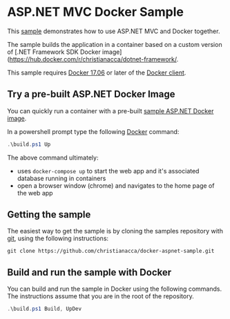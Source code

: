 # ASP.NET MVC Docker Sample

This [sample](Dockerfile) demonstrates how to use ASP.NET MVC and Docker together.

The sample builds the application in a container based on a custom version of [.NET Framework SDK Docker image](https://hub.docker.com/r/christianacca/dotnet-framework/.

This sample requires [Docker 17.06](https://docs.docker.com/release-notes/docker-ce) or later of the [Docker client](https://store.docker.com/editions/community/docker-ce-desktop-windows).

## Try a pre-built ASP.NET Docker Image

You can quickly run a container with a pre-built [sample ASP.NET Docker image](https://hub.docker.com/r/christianacca/aspnetapp-sample/).

In a powershell prompt type the following [Docker](https://www.docker.com/products/docker) command:

```powershell
.\build.ps1 Up
```

The above command ultimately:
* uses `docker-compose up` to start the web app and it's associated database running in containers
* open a browser window (chrome) and navigates to the home page of the web app

## Getting the sample

The easiest way to get the sample is by cloning the samples repository with [git](https://git-scm.com/downloads), using the following instructions:

```console
git clone https://github.com/christianacca/docker-aspnet-sample.git
```

## Build and run the sample with Docker

You can build and run the sample in Docker using the following commands. The instructions assume that you are in the root of the repository.

```powershell
.\build.ps1 Build, UpDev
```